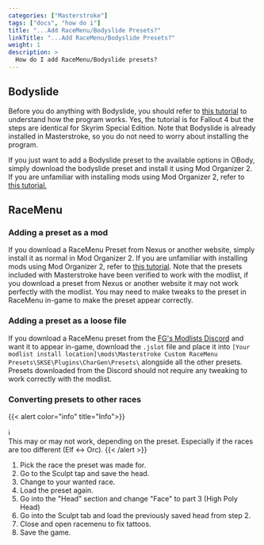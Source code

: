 ```yaml
---
categories: ["Masterstroke"]
tags: ["docs", "how do i"] 
title: "...Add RaceMenu/Bodyslide Presets?"
linkTitle: "...Add RaceMenu/Bodyslide Presets?"
weight: 1
description: >
  How do I add RaceMenu/Bodyslide presets?
---
```


## Bodyslide
Before you do anything with Bodyslide, you should refer to [this tutorial](https://www.youtube.com/watch?v=Wkwtgp3x25s) to understand how the program works. Yes, the tutorial is for Fallout 4 but the steps are identical for Skyrim Special Edition. Note that Bodyslide is already installed in Masterstroke, so you do not need to worry about installing the program.

If you just want to add a Bodyslide preset to the available options in OBody, simply download the bodyslide preset and install it using Mod Organizer 2. If you are unfamiliar with installing mods using Mod Organizer 2, refer to [this tutorial.](https://www.youtube.com/watch?v=7v0wWVuOagA)

## RaceMenu

### Adding a preset as a mod
If you download a RaceMenu Preset from Nexus or another website, simply install it as normal in Mod Organizer 2. If you are unfamiliar with installing mods using Mod Organizer 2, refer to [this tutorial](https://www.youtube.com/watch?v=7v0wWVuOagA). Note that the presets included with Masterstroke have been verified to work with the modlist, if you download a preset from Nexus or another website it may not work perfectly with the modlist. You may need to make tweaks to the preset in RaceMenu in-game to make the preset appear correctly.

### Adding a preset as a loose file
If you download a RaceMenu preset from the [FG's Modlists Discord](https://discord.gg/thg2eRxf7z) and want it to appear in-game, download the `.jslot` file and place it into `[Your modlist install location]\mods\Masterstroke Custom RaceMenu Presets\SKSE\Plugins\CharGen\Presets\` alongside all the other presets. Presets downloaded from the Discord should not require any tweaking to work correctly with the modlist.

### Converting presets to other races

{{< alert color="info" title="Info">}}
<div class="alert-icon">ℹ️</div>
This may or may not work, depending on the preset. Especially if the races are too different (Elf <-> Orc).
{{< /alert >}}

1. Pick the race the preset was made for.
2. Go to the Sculpt tap and save the head.
3. Change to your wanted race.
4. Load the preset again.
5. Go into the "Head" section and change "Face" to part 3 (High Poly Head)
6. Go into the Sculpt tab and load the previously saved head from step 2.
7. Close and open racemenu to fix tattoos.
8. Save the game.